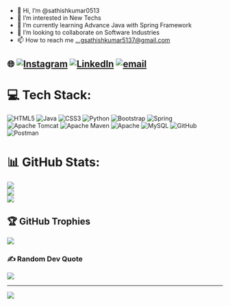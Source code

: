 - 👋 Hi, I’m @sathishkumar0513
- 👀 I’m interested in New Techs
- 🌱 I’m currently learning Advance Java with Spring Framework
- 💞️ I’m looking to collaborate on Software Industries
- 📫 How to reach me ...gsathishkumar5137@gmail.com


## 🌐 [![Instagram](https://img.shields.io/badge/Instagram-%23E4405F.svg?logo=Instagram&logoColor=white)](https://instagram.com/me_spark.513) [![LinkedIn](https://img.shields.io/badge/LinkedIn-%230077B5.svg?logo=linkedin&logoColor=white)](https://www.linkedin.com/in/sathish-kumar-5137-sd/) [![email](https://img.shields.io/badge/Email-D14836?logo=gmail&logoColor=white)](mailto:gsathishkumar5137@gmail.com) 

# 💻 Tech Stack:
![HTML5](https://img.shields.io/badge/html5-%23E34F26.svg?style=for-the-badge&logo=html5&logoColor=white) ![Java](https://img.shields.io/badge/java-%23ED8B00.svg?style=for-the-badge&logo=openjdk&logoColor=white) ![CSS3](https://img.shields.io/badge/css3-%231572B6.svg?style=for-the-badge&logo=css3&logoColor=white) ![Python](https://img.shields.io/badge/python-3670A0?style=for-the-badge&logo=python&logoColor=ffdd54) ![Bootstrap](https://img.shields.io/badge/bootstrap-%238511FA.svg?style=for-the-badge&logo=bootstrap&logoColor=white) ![Spring](https://img.shields.io/badge/spring-%236DB33F.svg?style=for-the-badge&logo=spring&logoColor=white) ![Apache Tomcat](https://img.shields.io/badge/apache%20tomcat-%23F8DC75.svg?style=for-the-badge&logo=apache-tomcat&logoColor=black) ![Apache Maven](https://img.shields.io/badge/Apache%20Maven-C71A36?style=for-the-badge&logo=Apache%20Maven&logoColor=white) ![Apache](https://img.shields.io/badge/apache-%23D42029.svg?style=for-the-badge&logo=apache&logoColor=white) ![MySQL](https://img.shields.io/badge/mysql-4479A1.svg?style=for-the-badge&logo=mysql&logoColor=white) ![GitHub](https://img.shields.io/badge/github-%23121011.svg?style=for-the-badge&logo=github&logoColor=white) ![Postman](https://img.shields.io/badge/Postman-FF6C37?style=for-the-badge&logo=postman&logoColor=white)
# 📊 GitHub Stats:
![](https://github-readme-stats.vercel.app/api?username=sathishkumar0513&theme=dark&hide_border=false&include_all_commits=true&count_private=false)<br/>
![](https://nirzak-streak-stats.vercel.app/?user=sathishkumar0513&theme=dark&hide_border=false)<br/>
![](https://github-readme-stats.vercel.app/api/top-langs/?username=sathishkumar0513&theme=dark&hide_border=false&include_all_commits=true&count_private=false&layout=compact)

## 🏆 GitHub Trophies
![](https://github-profile-trophy.vercel.app/?username=sathishkumar0513&theme=radical&no-frame=false&no-bg=false&margin-w=4)

### ✍️ Random Dev Quote
![](https://quotes-github-readme.vercel.app/api?type=horizontal&theme=radical)

---
[![](https://visitcount.itsvg.in/api?id=sathishkumar0513&icon=0&color=0)](https://visitcount.itsvg.in)
<!-- Proudly created with GPRM ( https://gprm.itsvg.in ) -->
